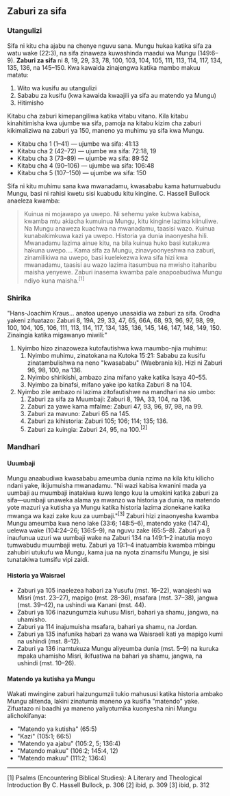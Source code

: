 ## Zaburi za sifa

### Utangulizi

Sifa ni kitu cha ajabu na chenye nguvu sana. Mungu hukaa katika sifa za watu wake (22:3), na sifa zinaweza kuwashinda maadui wa Mungu (149:6–9). **Zaburi za sifa** ni 8, 19, 29, 33, 78, 100, 103, 104, 105, 111, 113, 114, 117, 134, 135, 136, na 145–150. Kwa kawaida zinajengwa katika mambo makuu matatu:

1. Wito wa kusifu au utangulizi
2. Sababu za kusifu (kwa kawaida kwaajili ya sifa au matendo ya Mungu)
3. Hitimisho

Kitabu cha zaburi kimepangiliwa katika vitabu vitano. Kila kitabu kinahitimisha kwa ujumbe wa sifa, pamoja na kitabu kizim cha zaburi kikimaliziwa na zaburi ya 150, maneno ya muhimu ya sifa kwa Mungu. 

* Kitabu cha 1 (1–41) — ujumbe wa sifa: 41:13
* Kitabu cha 2 (42–72) — ujumbe wa sifa: 72:18, 19 
* Kitabu cha 3 (73–89) — ujumbe wa sifa: 89:52
* Kitabu cha 4 (90–106) — ujumbe wa sifa: 106:48
* Kitabu cha 5 (107–150) — ujumbe wa sifa: 150

Sifa ni kitu muhimu sana kwa mwanadamu, kwasababu kama hatumuabudu Mungu, basi ni rahisi kwetu sisi kuabudu kitu kingine. C. Hassell Bullock anaeleza kwamba:

> Kuinua ni mojawapo ya uwepo. Ni sehemu yake kubwa kabisa, kwamba mtu akiacha kumuinua Mungu, kitu kingine lazima kiinuliwe. Na Mungu anaweza kuachwa na mwanadamu, taasisi wazo. Kuinua kunabakimkuwa kazi ya uwepo. Historia ya dunia inaonyesha hili. Mwanadamu lazima ainue kitu, na bila kuinua huko basi kutakuwa hakuna uwepo.... Kama sifa za Mungu, zinavyoonyeshwa na zaburi, zinamilikiwa na uwepo, basi kuelekezwa kwa sifa hizi kwa mwanadamu, taasisi au wazo lazima itasumbua na mwisho itaharibu maisha yenyewe. Zaburi inasema kwamba pale anapoabudiwa Mungu ndiyo kuna maisha.<sup>[1]</sup>

### Shirika

"Hans-Joachim Kraus... anatoa upenyo unasaidia wa zaburi za sifa. Orodha yakeni zifuatazo: Zaburi 8, 19A, 29, 33, 47, 65, 66A, 68, 93, 96, 97, 98, 99, 100, 104, 105, 106, 111, 113, 114, 117, 134, 135, 136, 145, 146, 147, 148, 149, 150. Zinaingia katika migawanyo miwili:"

1. Nyimbo hizo zinazoweza kutofautishwa kwa maumbo-njia muhimu: 
	1. Nyimbo muhimu, zinatokana na Kutoka 15:21: Sababu za kusifu zinatambulishwa na neno "kwasababu" (Waebrania ki). Hizi ni Zaburi 96, 98, 100, na 136.
    2. Nyimbo shirikishi, ambazo zina mifano yake katika Isaya 40–55. 
    3. Nyimbo za binafsi, mifano yake ipo katika Zaburi 8 na 104. 
2. Nyimbo zile ambazo ni lazima zitofautishwe na mandhari na sio umbo:
    1. Zaburi za sifa za Muumbaji: Zaburi 8, 19A, 33, 104, na 136.
    2. Zaburi za yawe kama mfalme: Zaburi 47, 93, 96, 97, 98, na 99.
    3. Zaburi za mavuno: Zaburi 65 na 145.
    4. Zaburi za kihistoria: Zaburi 105; 106; 114; 135; 136.
    5. Zaburi za kuingia: Zaburi 24, 95, na 100.<sup>[2]</sup>

### Mandhari

#### Uuumbaji

Mungu anaabudiwa kwasababu ameumba dunia nzima na kila kitu kilicho ndani yake, ikijumuisha mwanadamu. "Ni wazi kabisa kwanini mada ya uumbaji au muumbaji inatakiwa kuwa lengo kuu la umakini katika zaburi za sifa—uumbaji unaweka alama ya mwanzo wa historia ya dunia, na matendo yote mazuri ya kutisha ya Mungu katika historia lazima zionekane katika mwanga wa kazi zake kuu za uumbaji."<sup>[3]</sup> Zaburi hizi zinaonyesha kwamba Mungu ameumba kwa neno lake (33:6; 148:5–6), matendo yake (147:4), uelewa wake (104:24–26; 136:5–9), na nguvu zake (65:5–8). Zaburi ya 8 inaufunua uzuri wa uumbaji wake na Zaburi 134 na 149:1–2 inatutia moyo tumwabudu muumbaji wetu. Zaburi ya 19:1–4 inatuambia kwamba mbingu zahubiri utukufu wa Mungu, kama jua na nyota zinamsifu Mungu, je sisi tunatakiwa tumsifu vipi zaidi.

#### Historia ya Waisrael

* Zaburi ya 105 inaelezea habari za Yusufu (mst. 16–22), wanajeshi wa Misri (mst. 23–27), mapigo (mst. 28–36), msafara (mst. 37–38), jangwa (mst. 39–42), na ushindi wa Kanani (mst. 44). 
* Zaburi ya 106 inazungumzia kuhusu Misri, bahari ya shamu, jangwa, na uhamisho. 
* Zaburi ya 114 inajumuisha msafara, bahari ya shamu, na Jordan.
* Zaburi ya 135 inafunika habari za wana wa Waisraeli kati ya mapigo kumi na ushindi (mst. 8–12). 
* Zaburi ya 136 inamtukuza Mungu aliyeumba dunia (mst. 5–9) na kuruka mpaka uhamisho Misri, ikifuatiwa na bahari ya shamu, jangwa, na ushindi (mst. 10–26).

#### Matendo ya kutisha ya Mungu

Wakati mwingine zaburi haizungumzii tukio mahususi katika historia ambako Mungu alitenda, lakini zinatumia maneno ya kusifia "matendo" yake. Zifuatazo ni baadhi ya maneno yaliyotumika kuonyesha nini Mungu alichokifanya:

* "Matendo ya kutisha" (65:5)
* "Kazi" (105:1; 66:5)
* "Matendo ya ajabu" (105:2, 5; 136:4)
* "Matendo makuu" (106:2; 145:4, 12)
* "Matendo makuu" (111:2; 136:4)

<hr />

[1] Psalms (Encountering Biblical Studies): A Literary and Theological Introduction By C. Hassell Bullock, p. 306
[2] ibid, p. 309
[3] ibid, p. 312

